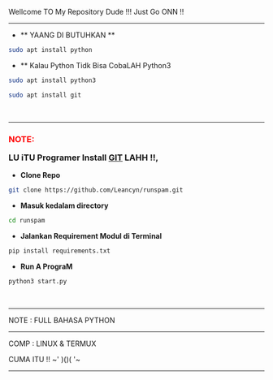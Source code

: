 Wellcome TO My Repository Dude !!!
Just Go ONN !!

___________________________________

- ** YAANG DI BUTUHKAN **
```sh
sudo apt install python 
```
- ** Kalau Python Tidk Bisa CobaLAH Python3
```sh
sudo apt install python3
```
```sh
sudo apt install git
```
<br>



___________________________________

### <p style="color:red">NOTE:</p> LU iTU Programer Install [GIT](https://git-scm.com/downloads)  LAHH !!,

- **Clone Repo**
```bash
git clone https://github.com/Leancyn/runspam.git
```
- **Masuk kedalam directory**
```sh
cd runspam
```
- **Jalankan Requirement Modul di Terminal**
```sh
pip install requirements.txt
```
- **Run A PrograM**
```bash
python3 start.py
```
<br>

___________________________________

NOTE : FULL BAHASA PYTHON

___________________________________

COMP : LINUX & TERMUX 

CUMA ITU !!   ~' )()( '~
___________________________________
